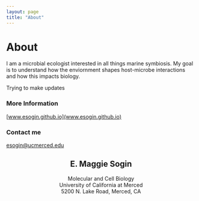 ---layout: pagetitle: "About"---# AboutI am a microbial ecologist interested in all things marine symbiosis. My goal is to understand how the enviornment shapes host-microbe interactions and how this impacts biology. Trying to make updates ### More Information[www.esogin.github.io](www.esogin.github.io)### Contact me[esogin@ucmerced.edu](mailto:esogin@ucmerced.edu)## <center>E. Maggie Sogin</center><center>Molecular and Cell Biology</center><center>University of California at Merced</center><center>5200 N. Lake Road,  Merced, CA</center>